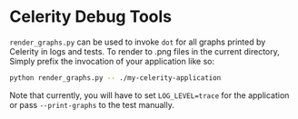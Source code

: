 # Celerity Debug Tools

`render_graphs.py` can be used to invoke `dot` for all graphs printed by Celerity in logs and tests. To render to .png files in the current directory, Simply prefix the invocation of your application like so:
```sh
python render_graphs.py -- ./my-celerity-application
```
Note that currently, you will have to set `LOG_LEVEL=trace` for the application or pass `--print-graphs` to the test manually.

